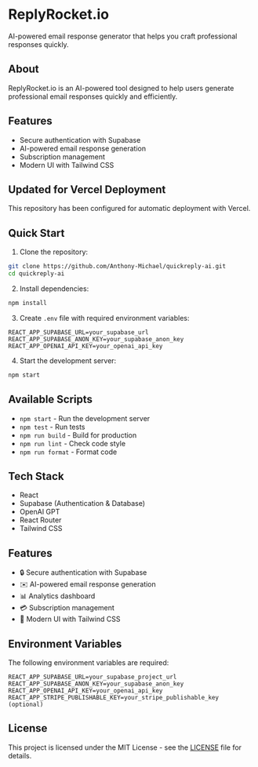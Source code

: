 # ReplyRocket.io

AI-powered email response generator that helps you craft professional responses quickly.

## About

ReplyRocket.io is an AI-powered tool designed to help users generate professional email responses quickly and efficiently.

## Features

- Secure authentication with Supabase
- AI-powered email response generation
- Subscription management
- Modern UI with Tailwind CSS

## Updated for Vercel Deployment

This repository has been configured for automatic deployment with Vercel.

## Quick Start

1. Clone the repository:
```bash
git clone https://github.com/Anthony-Michael/quickreply-ai.git
cd quickreply-ai
```

2. Install dependencies:
```bash
npm install
```

3. Create `.env` file with required environment variables:
```
REACT_APP_SUPABASE_URL=your_supabase_url
REACT_APP_SUPABASE_ANON_KEY=your_supabase_anon_key
REACT_APP_OPENAI_API_KEY=your_openai_api_key
```

4. Start the development server:
```bash
npm start
```

## Available Scripts

- `npm start` - Run the development server
- `npm test` - Run tests
- `npm run build` - Build for production
- `npm run lint` - Check code style
- `npm run format` - Format code

## Tech Stack

- React
- Supabase (Authentication & Database)
- OpenAI GPT
- React Router
- Tailwind CSS

## Features

- 🔒 Secure authentication with Supabase
- ✉️ AI-powered email response generation
- 📊 Analytics dashboard
- 💳 Subscription management
- 🎨 Modern UI with Tailwind CSS

## Environment Variables

The following environment variables are required:

```
REACT_APP_SUPABASE_URL=your_supabase_project_url
REACT_APP_SUPABASE_ANON_KEY=your_supabase_anon_key
REACT_APP_OPENAI_API_KEY=your_openai_api_key
REACT_APP_STRIPE_PUBLISHABLE_KEY=your_stripe_publishable_key (optional)
```

## License

This project is licensed under the MIT License - see the [LICENSE](LICENSE) file for details. 